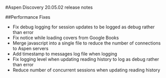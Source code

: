 #Aspen Discovery 20.05.02 release notes

##Performance Fixes
- Fix debug logging for session updates to be logged as debug rather than error
- Fix notice while loading covers from Google Books
- Merge javascript into a single file to reduce the number of connections to Aspen servers
- Add timestamp to messages log file when logging
- Fix logging level when updating reading history to log as debug rather than error
- Reduce number of concurrent sessions when updating reading history